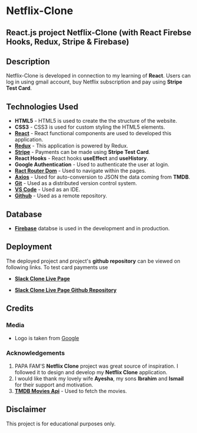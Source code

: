 # Netflix-Clone

## React.js project Netflix-Clone (with React Firebse Hooks, Redux, Stripe & Firebase)

## Description

Netflix-Clone is developed in connection to my learning of **React**. Users can log in using gmail account, buy Netflix subscription and pay using **Stripe Test Card**.

## Technologies Used

- **HTML5** - HTML5 is used to create the the structure of the website.
- **CSS3** - CSS3 is used for custom styling the HTML5 elements.
- **[React](https://reactjs.org/)** - React functional components are used to developed this application.
- **[Redux](https://redux.js.org/)** - This application is powered by Redux.
- **[Stripe](https://stripe.com/)** - Payments can be made using **Stripe Test Card**.
- **React Hooks** - React hooks **useEffect** and **useHistory**.
- **Google Authentication** - Used to authenticate the user at login.
- **[Ract Router Dom](https://reactrouter.com/web/guides/quick-start)** - Used to navigate within the pages.
- **[Axios](https://github.com/axios/axios)** - Used for auto-conversion to JSON the data coming from **TMDB**.
- **[Git](https://git-scm.com/)** - Used as a distributed version control system.
- **[VS Code](https://code.visualstudio.com/)** - Used as an IDE.
- **[Github](https://github.com/)** - Used as a remote repository.

## Database

- **[Firebase](https://firebase.google.com/)** databse is used in the development and in production.

## Deployment

The deployed project and project's **github repository** can be viewed on following links. To test card payments use

- **[Slack Clone Live Page](https://netflix-clone-app-93fe9.web.app/)**

- **[Slack Clone Live Page Github Repository](https://github.com/sohailshams/netflix-clone-app)**

## Credits

### Media

- Logo is taken from [Google](https://www.google.com/)

### Acknowledgements

1. PAPA FAM'S **Netflix Clone** project was great source of inspiration. I followed it to design and develop my **Netflix Clone** application.
2. I would like thank my lovely wife **Ayesha**, my sons **Ibrahim** and **Ismail** for their support and motivation.
3. **[TMDB Movies Api](https://developers.themoviedb.org/3)** - Used to fetch the movies.

## Disclaimer

This project is for educational purposes only.
